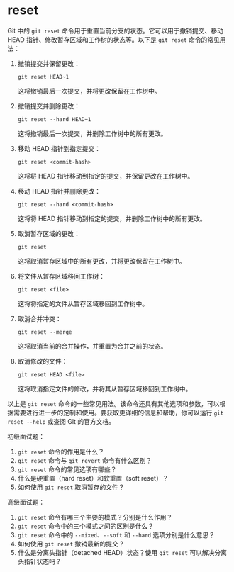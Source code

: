 # reset

Git 中的 `git reset` 命令用于重置当前分支的状态。它可以用于撤销提交、移动 HEAD 指针、修改暂存区域和工作树的状态等。以下是 `git reset` 命令的常见用法：

1. 撤销提交并保留更改：
   ```
   git reset HEAD~1
   ```
   这将撤销最后一次提交，并将更改保留在工作树中。

2. 撤销提交并删除更改：
   ```
   git reset --hard HEAD~1
   ```
   这将撤销最后一次提交，并删除工作树中的所有更改。

3. 移动 HEAD 指针到指定提交：
   ```
   git reset <commit-hash>
   ```
   这将将 HEAD 指针移动到指定的提交，并保留更改在工作树中。

4. 移动 HEAD 指针并删除更改：
   ```
   git reset --hard <commit-hash>
   ```
   这将将 HEAD 指针移动到指定的提交，并删除工作树中的所有更改。

5. 取消暂存区域的更改：
   ```
   git reset
   ```
   这将取消暂存区域中的所有更改，并将更改保留在工作树中。

6. 将文件从暂存区域移回工作树：
   ```
   git reset <file>
   ```
   这将将指定的文件从暂存区域移回到工作树中。

7. 取消合并冲突：
   ```
   git reset --merge
   ```
   这将取消当前的合并操作，并重置为合并之前的状态。

8. 取消修改的文件：
   ```
   git reset HEAD <file>
   ```
   这将取消指定文件的修改，并将其从暂存区域移回到工作树中。

以上是 `git reset` 命令的一些常见用法。该命令还具有其他选项和参数，可以根据需要进行进一步的定制和使用。要获取更详细的信息和帮助，你可以运行 `git reset --help` 或查阅 Git 的官方文档。

初级面试题：

1. `git reset` 命令的作用是什么？
2. `git reset` 命令与 `git revert` 命令有什么区别？
3. `git reset` 命令的常见选项有哪些？
4. 什么是硬重置（hard reset）和软重置（soft reset）？
5. 如何使用 `git reset` 取消暂存的文件？

高级面试题：

1. `git reset` 命令有哪三个主要的模式？分别是什么作用？
2. `git reset` 命令中的三个模式之间的区别是什么？
3. `git reset` 命令中的 `--mixed`、`--soft` 和 `--hard` 选项分别是什么意思？
4. 如何使用 `git reset` 撤销最新的提交？
5. 什么是分离头指针（detached HEAD）状态？使用 `git reset` 可以解决分离头指针状态吗？
